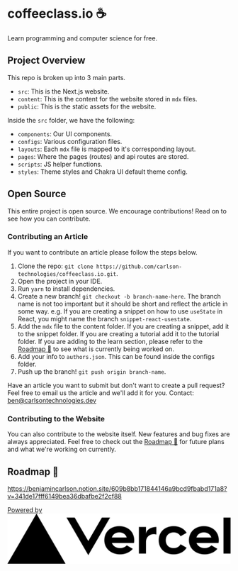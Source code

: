 # coffeeclass.io ☕

Learn programming and computer science for free.

## Project Overview

This repo is broken up into 3 main parts.

- `src`: This is the Next.js website.
- `content`: This is the content for the website stored in `mdx` files.
- `public`: This is the static assets for the website.

Inside the `src` folder, we have the following:

- `components`: Our UI components.
- `configs`: Various configuration files.
- `layouts`: Each `mdx` file is mapped to it's corresponding layout.
- `pages`: Where the pages (routes) and api routes are stored.
- `scripts`: JS helper functions.
- `styles`: Theme styles and Chakra UI default theme config.

## Open Source

This entire project is open source. We encourage contributions! Read on to see how you can contribute.

### Contributing an Article

If you want to contribute an article please follow the steps below.

1. Clone the repo: `git clone https://github.com/carlson-technologies/coffeeclass.io.git`.
2. Open the project in your IDE.
3. Run `yarn` to install dependencies.
4. Create a new branch! `git checkout -b branch-name-here`. The branch name is not too important but it should be short and reflect the article in some way. e.g. If you are creating a snippet on how to use `useState` in React, you might name the branch `snippet-react-usestate`.
5. Add the `mdx` file to the content folder. If you are creating a snippet, add it to the snippet folder. If you are creating a tutorial add it to the tutorial folder. If you are adding to the learn section, please refer to the [Roadmap 🚗](https://benjamincarlson.notion.site/609b8bb171844146a9bcd9fbabd171a8?v=341de17fff6149bea36dbafbe2f2cf88) to see what is currently being worked on.
6. Add your info to `authors.json`. This can be found inside the configs folder.
7. Push up the branch! `git push origin branch-name`.

Have an article you want to submit but don't want to create a pull request? Feel free to email us the article and we'll add it for you. Contact: ben@carlsontechnologies.dev

### Contributing to the Website

You can also contribute to the website itself. New features and bug fixes are always appreciated. Feel free to check out the [Roadmap 🚗](https://benjamincarlson.notion.site/609b8bb171844146a9bcd9fbabd171a8?v=341de17fff6149bea36dbafbe2f2cf88) for future plans and what we're working on currently.

## Roadmap 🚗 

https://benjamincarlson.notion.site/609b8bb171844146a9bcd9fbabd171a8?v=341de17fff6149bea36dbafbe2f2cf88

[Powered by ![Vercel Logo](/public/vercel/logotype/dark/vercel-logotype-dark.png)](https://vercel.com/?utm_source=carlson-technologies&utm_campaign=oss)